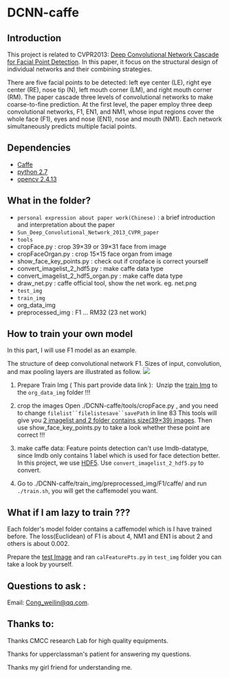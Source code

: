 # DCNN-caffe
## Introduction
This project is related to CVPR2013: [Deep Convolutional Network Cascade for Facial Point Detection](http://www.cv-foundation.org/openaccess/content_cvpr_2013/papers/Sun_Deep_Convolutional_Network_2013_CVPR_paper.pdf). In this paper, it focus on the structural design of individual networks and their combining strategies.

There are five facial points to be detected: left eye center (LE), right eye center (RE), nose tip (N), left mouth corner (LM), and right mouth corner (RM). The paper cascade three levels of convolutional networks to make coarse-to-fine prediction. At the first level, the paper employ three deep convolutional networks, F1, EN1, and NM1, whose input regions cover the whole face (F1), eyes and nose (EN1), nose and mouth (NM1). Each network simultaneously predicts multiple facial points. 

## Dependencies
* [Caffe](http://caffe.berkeleyvision.org)
* [python 2.7](https://www.python.org)
* [opencv 2.4.13](http://opencv.org)

## What in the folder?
* `personal expression about paper work(Chinese)` : a brief introduction and interpretation about the paper
* `Sun_Deep_Convolutional_Network_2013_CVPR_paper`
* `tools`
 * cropFace.py : crop 39×39 or 39×31 face from image
 * cropFaceOrgan.py : crop 15×15 face organ from image
 * show_face_key_points.py : check out if cropface is correct yourself
 * convert_imagelist_2_hdf5.py : make caffe data type
 * convert_imagelist_2_hdf5_organ.py : make caffe data type
 * draw_net.py : caffe official tool, show the net work. eg. net.png
* `test_img` 
* `train_img`
 * org_data_img
 * preprocessed_img : F1 ... RM32 (23 net work)

## How to train your own model
In this part, I will use F1 model as an example.

The structure of deep convolutional network F1. Sizes of input, convolution, and max pooling layers are illustrated as follow.
![](https://github.com/CongWeilin/DCNN-caffe/blob/master/intro_img/intro2.png)

1. Prepare Train Img ( This part provide data link ): 
  Unzip the [train Img](https://pan.baidu.com/s/1bpwxqDT) to the `org_data_img` folder !!!
 
2. crop the images
  Open ./DCNN-caffe/tools/cropFace.py , and you need to change `filelist``filelistesave``savePath` in line 83
  This tools will give you [2 imagelist and 2 folder contains size(39×39) images](https://pan.baidu.com/s/1nuYwxuD).
  Then use show_face_key_points.py to take a look whether these point are correct !!! 
  
3. make caffe data:
  Feature points detection can't use lmdb-datatype, since lmdb only contains 1 label which is used for face detection better. In this project, we use [HDF5](http://www.hdfgroup.org/HDF5/). Use `convert_imagelist_2_hdf5.py` to convert. 
  
4. Go to ./DCNN-caffe/train_img/preprocessed_img/F1/caffe/ and run `./train.sh`, you will get the caffemodel you want.

## What if I am lazy to train ???
Each folder's model folder contains a caffemodel which is I have trained before. The loss(Euclidean) of F1 is about 4, NM1 and EN1 is about 2 and others is about 0.002.

Prepare the [test Image](https://pan.baidu.com/s/1slcrYQL) and ran `calFeaturePts.py` in `test_img` folder you can take a look by yourself.

## Questions to ask :
Email: Cong_weilin@qq.com.

## Thanks to:
Thanks CMCC research Lab for high quality equipments.

Thanks for upperclassman's patient for answering my questions.

Thanks my girl friend for understanding me.
